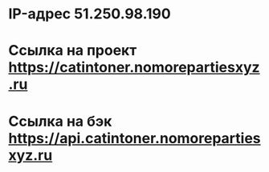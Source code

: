 # IP-адрес 51.250.98.190
# Ссылка на проект https://catintoner.nomorepartiesxyz.ru
# Ссылка на бэк https://api.catintoner.nomorepartiesxyz.ru